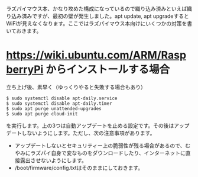 ラズパイマウス本、かなり攻めた構成になっているので織り込み済みといえば織り込み済みですが、最初の壁が発生しました。apt update, apt upgradeするとWiFiが見えなくなります。ここではラズパイマウス本向けにいくつかの対策を書いておきます。

# https://wiki.ubuntu.com/ARM/RaspberryPi からインストールする場合

立ち上げ後、素早く（ゆっくりやると失敗する場合もあり）

```
$ sudo systemctl disable apt-daily.service
$ sudo systemctl disable apt-daily.timer
$ sudo apt purge unattended-upgrades
$ sudo apt purge cloud-init
```

を実行します。上の3つは自動アップデートを止める設定です。その後はアップデートしないようにします。ただし、次の注意事項があります。

* アップデートしないとセキュリティー上の脆弱性が残る場合があるので、むやみにラズパイ自身で変なものをダウンロードしたり、インターネットに直接露出させないようにします。
* /boot/firmware/config.txtはそのままにしておきます。
